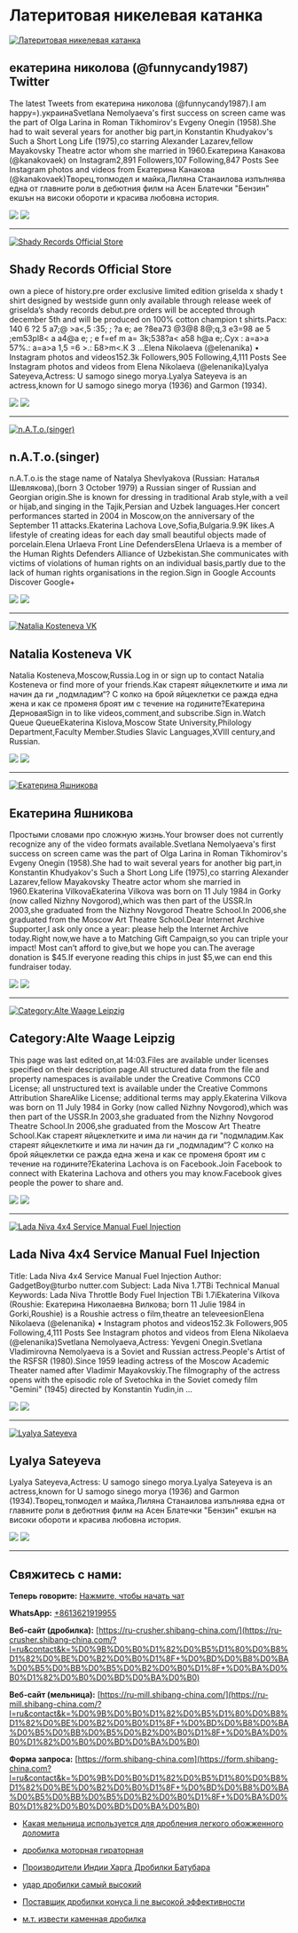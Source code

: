 # Латеритовая никелевая катанка

<a href="https://swt.shibang-china.com/?l=ru&img&k=%D0%9B%D0%B0%D1%82%D0%B5%D1%80%D0%B8%D1%82%D0%BE%D0%B2%D0%B0%D1%8F+%D0%BD%D0%B8%D0%BA%D0%B5%D0%BB%D0%B5%D0%B2%D0%B0%D1%8F+%D0%BA%D0%B0%D1%82%D0%B0%D0%BD%D0%BA%D0%B0" target="_blank">![Латеритовая никелевая катанка](http://static.shibang-china.com/all-800x300/1446.jpg)</a>

## екатерина николова (@funnycandy1987) Twitter
The latest Tweets from екатерина николова (@funnycandy1987).I am happy=).украинаSvetlana Nemolyaeva's first success on screen came was the part of Olga Larina in Roman Tikhomirov's Evgeny Onegin (1958).She had to wait several years for another big part,in Konstantin Khudyakov's Such a Short Long Life (1975),co starring Alexander Lazarev,fellow Mayakovsky Theatre actor whom she married in 1960.Екатерина Канакова (@kanakovaek) on Instagram2,891 Followers,107 Following,847 Posts See Instagram photos and videos from Екатерина Канакова (@kanakovaek)Творец,топмодел и майка,Лиляна Станаилова изпълнява една от главните роли в дебютния филм на Асен Блатечки &quot;Бензин&quot; екшън на високи обороти и красива любовна история.


<a href="https://whatsapp.shibangsoft.com/WhatsApp.php" target="_blank" title="WhatsApp">![](http://static.shibang-china.com/icon/whatsapp.png)</a> <a href="https://swt.shibang-china.com/?l=ru&icon&k=%D0%9B%D0%B0%D1%82%D0%B5%D1%80%D0%B8%D1%82%D0%BE%D0%B2%D0%B0%D1%8F+%D0%BD%D0%B8%D0%BA%D0%B5%D0%BB%D0%B5%D0%B2%D0%B0%D1%8F+%D0%BA%D0%B0%D1%82%D0%B0%D0%BD%D0%BA%D0%B0" target="_blank">![](http://static.shibang-china.com/icon/chat-ru.png)</a>

---

<a href="https://swt.shibang-china.com/?l=ru&img&k=%D0%9B%D0%B0%D1%82%D0%B5%D1%80%D0%B8%D1%82%D0%BE%D0%B2%D0%B0%D1%8F+%D0%BD%D0%B8%D0%BA%D0%B5%D0%BB%D0%B5%D0%B2%D0%B0%D1%8F+%D0%BA%D0%B0%D1%82%D0%B0%D0%BD%D0%BA%D0%B0" target="_blank">![Shady Records Official Store](http://static.shibang-china.com/all-800x300/510.jpg)</a>

## Shady Records Official Store
own a piece of history.pre order exclusive limited edition griselda x shady t shirt designed by westside gunn only available through release week of griselda’s shady records debut.pre orders will be accepted through december 5th and will be produced on 100% cotton champion t shirts.Расх: 140 6 ?2 5 a7;@ &gt;a&lt;,5 :35; ; ?a e; ae ?8ea73 @3@8 8@;q,3 e3=98 ae 5 ;em53pl8&lt; a a4@a e; ; e f=ef m a= 3k;538?a&lt; a58 h@a e;.Сух : a=a&gt;a 57%.: a=a&gt;a 1,5 =6 &gt;.: Б8&gt;m&lt;.К 3 …Elena Nikolaeva (@elenanika) • Instagram photos and videos152.3k Followers,905 Following,4,111 Posts See Instagram photos and videos from Elena Nikolaeva (@elenanika)Lyalya Sateyeva,Actress: U samogo sinego morya.Lyalya Sateyeva is an actress,known for U samogo sinego morya (1936) and Garmon (1934).


<a href="https://whatsapp.shibangsoft.com/WhatsApp.php" target="_blank" title="WhatsApp">![](http://static.shibang-china.com/icon/whatsapp.png)</a> <a href="https://swt.shibang-china.com/?l=ru&icon&k=%D0%9B%D0%B0%D1%82%D0%B5%D1%80%D0%B8%D1%82%D0%BE%D0%B2%D0%B0%D1%8F+%D0%BD%D0%B8%D0%BA%D0%B5%D0%BB%D0%B5%D0%B2%D0%B0%D1%8F+%D0%BA%D0%B0%D1%82%D0%B0%D0%BD%D0%BA%D0%B0" target="_blank">![](http://static.shibang-china.com/icon/chat-ru.png)</a>

---

<a href="https://swt.shibang-china.com/?l=ru&img&k=%D0%9B%D0%B0%D1%82%D0%B5%D1%80%D0%B8%D1%82%D0%BE%D0%B2%D0%B0%D1%8F+%D0%BD%D0%B8%D0%BA%D0%B5%D0%BB%D0%B5%D0%B2%D0%B0%D1%8F+%D0%BA%D0%B0%D1%82%D0%B0%D0%BD%D0%BA%D0%B0" target="_blank">![n.A.T.o.(singer)](http://static.shibang-china.com/all-800x300/1338.jpg)</a>

## n.A.T.o.(singer)
n.A.T.o.is the stage name of Natalya Shevlyakova (Russian: Наталья Шевлякова),(born 3 October 1979) a Russian singer of Russian and Georgian origin.She is known for dressing in traditional Arab style,with a veil or hijab,and singing in the Tajik,Persian and Uzbek languages.Her concert performances started in 2004 in Moscow,on the anniversary of the September 11 attacks.Ekaterina Lachova Love,Sofia,Bulgaria.9.9K likes.A lifestyle of creating ideas for each day small beautiful objects made of porcelain.Elena Urlaeva Front Line DefendersElena Urlaeva is a member of the Human Rights Defenders Alliance of Uzbekistan.She communicates with victims of violations of human rights on an individual basis,partly due to the lack of human rights organisations in the region.Sign in Google Accounts Discover Google+


<a href="https://whatsapp.shibangsoft.com/WhatsApp.php" target="_blank" title="WhatsApp">![](http://static.shibang-china.com/icon/whatsapp.png)</a> <a href="https://swt.shibang-china.com/?l=ru&icon&k=%D0%9B%D0%B0%D1%82%D0%B5%D1%80%D0%B8%D1%82%D0%BE%D0%B2%D0%B0%D1%8F+%D0%BD%D0%B8%D0%BA%D0%B5%D0%BB%D0%B5%D0%B2%D0%B0%D1%8F+%D0%BA%D0%B0%D1%82%D0%B0%D0%BD%D0%BA%D0%B0" target="_blank">![](http://static.shibang-china.com/icon/chat-ru.png)</a>

---

<a href="https://swt.shibang-china.com/?l=ru&img&k=%D0%9B%D0%B0%D1%82%D0%B5%D1%80%D0%B8%D1%82%D0%BE%D0%B2%D0%B0%D1%8F+%D0%BD%D0%B8%D0%BA%D0%B5%D0%BB%D0%B5%D0%B2%D0%B0%D1%8F+%D0%BA%D0%B0%D1%82%D0%B0%D0%BD%D0%BA%D0%B0" target="_blank">![Natalia Kosteneva VK](http://static.shibang-china.com/all-800x300/567.jpg)</a>

## Natalia Kosteneva VK
Natalia Kosteneva,Moscow,Russia.Log in or sign up to contact Natalia Kosteneva or find more of your friends.Как стареят яйцеклетките и има ли начин да ги „подмладим“? С колко на брой яйцеклетки се ражда една жена и как се променя броят им с течение на годините?Екатерина ДерноваяSign in to like videos,comment,and subscribe.Sign in.Watch Queue QueueEkaterina Kislova,Moscow State University,Philology Department,Faculty Member.Studies Slavic Languages,XVIII century,and Russian.


<a href="https://whatsapp.shibangsoft.com/WhatsApp.php" target="_blank" title="WhatsApp">![](http://static.shibang-china.com/icon/whatsapp.png)</a> <a href="https://swt.shibang-china.com/?l=ru&icon&k=%D0%9B%D0%B0%D1%82%D0%B5%D1%80%D0%B8%D1%82%D0%BE%D0%B2%D0%B0%D1%8F+%D0%BD%D0%B8%D0%BA%D0%B5%D0%BB%D0%B5%D0%B2%D0%B0%D1%8F+%D0%BA%D0%B0%D1%82%D0%B0%D0%BD%D0%BA%D0%B0" target="_blank">![](http://static.shibang-china.com/icon/chat-ru.png)</a>

---

<a href="https://swt.shibang-china.com/?l=ru&img&k=%D0%9B%D0%B0%D1%82%D0%B5%D1%80%D0%B8%D1%82%D0%BE%D0%B2%D0%B0%D1%8F+%D0%BD%D0%B8%D0%BA%D0%B5%D0%BB%D0%B5%D0%B2%D0%B0%D1%8F+%D0%BA%D0%B0%D1%82%D0%B0%D0%BD%D0%BA%D0%B0" target="_blank">![Екатерина Яшникова](http://static.shibang-china.com/all-800x300/232.jpg)</a>

## Екатерина Яшникова
Простыми словами про сложную жизнь.Your browser does not currently recognize any of the video formats available.Svetlana Nemolyaeva's first success on screen came was the part of Olga Larina in Roman Tikhomirov's Evgeny Onegin (1958).She had to wait several years for another big part,in Konstantin Khudyakov's Such a Short Long Life (1975),co starring Alexander Lazarev,fellow Mayakovsky Theatre actor whom she married in 1960.Ekaterina VilkovaEkaterina Vilkova was born on 11 July 1984 in Gorky (now called Nizhny Novgorod),which was then part of the USSR.In 2003,she graduated from the Nizhny Novgorod Theatre School.In 2006,she graduated from the Moscow Art Theatre School.Dear Internet Archive Supporter,I ask only once a year: please help the Internet Archive today.Right now,we have a to Matching Gift Campaign,so you can triple your impact! Most can’t afford to give,but we hope you can.The average donation is $45.If everyone reading this chips in just $5,we can end this fundraiser today.


<a href="https://whatsapp.shibangsoft.com/WhatsApp.php" target="_blank" title="WhatsApp">![](http://static.shibang-china.com/icon/whatsapp.png)</a> <a href="https://swt.shibang-china.com/?l=ru&icon&k=%D0%9B%D0%B0%D1%82%D0%B5%D1%80%D0%B8%D1%82%D0%BE%D0%B2%D0%B0%D1%8F+%D0%BD%D0%B8%D0%BA%D0%B5%D0%BB%D0%B5%D0%B2%D0%B0%D1%8F+%D0%BA%D0%B0%D1%82%D0%B0%D0%BD%D0%BA%D0%B0" target="_blank">![](http://static.shibang-china.com/icon/chat-ru.png)</a>

---

<a href="https://swt.shibang-china.com/?l=ru&img&k=%D0%9B%D0%B0%D1%82%D0%B5%D1%80%D0%B8%D1%82%D0%BE%D0%B2%D0%B0%D1%8F+%D0%BD%D0%B8%D0%BA%D0%B5%D0%BB%D0%B5%D0%B2%D0%B0%D1%8F+%D0%BA%D0%B0%D1%82%D0%B0%D0%BD%D0%BA%D0%B0" target="_blank">![Category:Alte Waage Leipzig](http://static.shibang-china.com/all-800x300/1504.jpg)</a>

## Category:Alte Waage Leipzig
This page was last edited on,at 14:03.Files are available under licenses specified on their description page.All structured data from the file and property namespaces is available under the Creative Commons CC0 License; all unstructured text is available under the Creative Commons Attribution ShareAlike License; additional terms may apply.Ekaterina Vilkova was born on 11 July 1984 in Gorky (now called Nizhny Novgorod),which was then part of the USSR.In 2003,she graduated from the Nizhny Novgorod Theatre School.In 2006,she graduated from the Moscow Art Theatre School.Как стареят яйцеклетките и има ли начин да ги &quot;подмладим.Как стареят яйцеклетките и има ли начин да ги „подмладим“? С колко на брой яйцеклетки се ражда една жена и как се променя броят им с течение на годините?Ekaterina Lachova is on Facebook.Join Facebook to connect with Ekaterina Lachova and others you may know.Facebook gives people the power to share and.


<a href="https://whatsapp.shibangsoft.com/WhatsApp.php" target="_blank" title="WhatsApp">![](http://static.shibang-china.com/icon/whatsapp.png)</a> <a href="https://swt.shibang-china.com/?l=ru&icon&k=%D0%9B%D0%B0%D1%82%D0%B5%D1%80%D0%B8%D1%82%D0%BE%D0%B2%D0%B0%D1%8F+%D0%BD%D0%B8%D0%BA%D0%B5%D0%BB%D0%B5%D0%B2%D0%B0%D1%8F+%D0%BA%D0%B0%D1%82%D0%B0%D0%BD%D0%BA%D0%B0" target="_blank">![](http://static.shibang-china.com/icon/chat-ru.png)</a>

---

<a href="https://swt.shibang-china.com/?l=ru&img&k=%D0%9B%D0%B0%D1%82%D0%B5%D1%80%D0%B8%D1%82%D0%BE%D0%B2%D0%B0%D1%8F+%D0%BD%D0%B8%D0%BA%D0%B5%D0%BB%D0%B5%D0%B2%D0%B0%D1%8F+%D0%BA%D0%B0%D1%82%D0%B0%D0%BD%D0%BA%D0%B0" target="_blank">![Lada Niva 4x4 Service Manual Fuel Injection](http://static.shibang-china.com/all-800x300/1163.jpg)</a>

## Lada Niva 4x4 Service Manual Fuel Injection
Title: Lada Niva 4x4 Service Manual Fuel Injection Author: GadgetBoy@turbo nutter.com Subject: Lada Niva 1.7TBi Technical Manual Keywords: Lada Niva Throttle Body Fuel Injection TBi 1.7iEkaterina Vilkova (Roushie: Екатерина Николаевна Вилкова; born 11 Julie 1984 in Gorki,Roushie) is a Roushie actress o film,theatre an televeesionElena Nikolaeva (@elenanika) • Instagram photos and videos152.3k Followers,905 Following,4,111 Posts See Instagram photos and videos from Elena Nikolaeva (@elenanika)Svetlana Nemolyaeva,Actress: Yevgeni Onegin.Svetlana Vladimirovna Nemolyaeva is a Soviet and Russian actress.People's Artist of the RSFSR (1980).Since 1959 leading actress of the Moscow Academic Theater named after Vladimir Mayakovskiy.The filmography of the actress opens with the episodic role of Svetochka in the Soviet comedy film &quot;Gemini&quot; (1945) directed by Konstantin Yudin,in …


<a href="https://whatsapp.shibangsoft.com/WhatsApp.php" target="_blank" title="WhatsApp">![](http://static.shibang-china.com/icon/whatsapp.png)</a> <a href="https://swt.shibang-china.com/?l=ru&icon&k=%D0%9B%D0%B0%D1%82%D0%B5%D1%80%D0%B8%D1%82%D0%BE%D0%B2%D0%B0%D1%8F+%D0%BD%D0%B8%D0%BA%D0%B5%D0%BB%D0%B5%D0%B2%D0%B0%D1%8F+%D0%BA%D0%B0%D1%82%D0%B0%D0%BD%D0%BA%D0%B0" target="_blank">![](http://static.shibang-china.com/icon/chat-ru.png)</a>

---

<a href="https://swt.shibang-china.com/?l=ru&img&k=%D0%9B%D0%B0%D1%82%D0%B5%D1%80%D0%B8%D1%82%D0%BE%D0%B2%D0%B0%D1%8F+%D0%BD%D0%B8%D0%BA%D0%B5%D0%BB%D0%B5%D0%B2%D0%B0%D1%8F+%D0%BA%D0%B0%D1%82%D0%B0%D0%BD%D0%BA%D0%B0" target="_blank">![Lyalya Sateyeva](http://static.shibang-china.com/all-800x300/1422.jpg)</a>

## Lyalya Sateyeva
Lyalya Sateyeva,Actress: U samogo sinego morya.Lyalya Sateyeva is an actress,known for U samogo sinego morya (1936) and Garmon (1934).Творец,топмодел и майка,Лиляна Станаилова изпълнява една от главните роли в дебютния филм на Асен Блатечки &quot;Бензин&quot; екшън на високи обороти и красива любовна история.

<a href="https://whatsapp.shibangsoft.com/WhatsApp.php" target="_blank" title="WhatsApp">![](http://static.shibang-china.com/icon/whatsapp.png)</a> <a href="https://swt.shibang-china.com/?l=ru&icon&k=%D0%9B%D0%B0%D1%82%D0%B5%D1%80%D0%B8%D1%82%D0%BE%D0%B2%D0%B0%D1%8F+%D0%BD%D0%B8%D0%BA%D0%B5%D0%BB%D0%B5%D0%B2%D0%B0%D1%8F+%D0%BA%D0%B0%D1%82%D0%B0%D0%BD%D0%BA%D0%B0" target="_blank">![](http://static.shibang-china.com/icon/chat-ru.png)</a>

---
## Свяжитесь с нами:

**Теперь говорите:** [Нажмите, чтобы начать чат](https://swt.shibang-china.com?l=ru&contact&k=%D0%9B%D0%B0%D1%82%D0%B5%D1%80%D0%B8%D1%82%D0%BE%D0%B2%D0%B0%D1%8F+%D0%BD%D0%B8%D0%BA%D0%B5%D0%BB%D0%B5%D0%B2%D0%B0%D1%8F+%D0%BA%D0%B0%D1%82%D0%B0%D0%BD%D0%BA%D0%B0)

**WhatsApp:**  [+8613621919955](https://whatsapp.shibangsoft.com/WhatsApp.php)

**Веб-сайт (дробилка):** [https://ru-crusher.shibang-china.com/](https://ru-crusher.shibang-china.com/?l=ru&contact&k=%D0%9B%D0%B0%D1%82%D0%B5%D1%80%D0%B8%D1%82%D0%BE%D0%B2%D0%B0%D1%8F+%D0%BD%D0%B8%D0%BA%D0%B5%D0%BB%D0%B5%D0%B2%D0%B0%D1%8F+%D0%BA%D0%B0%D1%82%D0%B0%D0%BD%D0%BA%D0%B0)

**Веб-сайт (мельница):** [https://ru-mill.shibang-china.com/](https://ru-mill.shibang-china.com/?l=ru&contact&k=%D0%9B%D0%B0%D1%82%D0%B5%D1%80%D0%B8%D1%82%D0%BE%D0%B2%D0%B0%D1%8F+%D0%BD%D0%B8%D0%BA%D0%B5%D0%BB%D0%B5%D0%B2%D0%B0%D1%8F+%D0%BA%D0%B0%D1%82%D0%B0%D0%BD%D0%BA%D0%B0)

**Форма запроса:** [https://form.shibang-china.com](https://form.shibang-china.com?l=ru&contact&k=%D0%9B%D0%B0%D1%82%D0%B5%D1%80%D0%B8%D1%82%D0%BE%D0%B2%D0%B0%D1%8F+%D0%BD%D0%B8%D0%BA%D0%B5%D0%BB%D0%B5%D0%B2%D0%B0%D1%8F+%D0%BA%D0%B0%D1%82%D0%B0%D0%BD%D0%BA%D0%B0)

* [Какая мельница используется для дробления легкого обожженного доломита](../121/%D0%9A%D0%B0%D0%BA%D0%B0%D1%8F%20%D0%BC%D0%B5%D0%BB%D1%8C%D0%BD%D0%B8%D1%86%D0%B0%20%D0%B8%D1%81%D0%BF%D0%BE%D0%BB%D1%8C%D0%B7%D1%83%D0%B5%D1%82%D1%81%D1%8F%20%D0%B4%D0%BB%D1%8F%20%D0%B4%D1%80%D0%BE%D0%B1%D0%BB%D0%B5%D0%BD%D0%B8%D1%8F%20%D0%BB%D0%B5%D0%B3%D0%BA%D0%BE%D0%B3%D0%BE%20%D0%BE%D0%B1%D0%BE%D0%B6%D0%B6%D0%B5%D0%BD%D0%BD%D0%BE%D0%B3%D0%BE%20%D0%B4%D0%BE%D0%BB%D0%BE%D0%BC%D0%B8%D1%82%D0%B0.md)

* [дробилка моторная гираторная](../124/%D0%B4%D1%80%D0%BE%D0%B1%D0%B8%D0%BB%D0%BA%D0%B0%20%D0%BC%D0%BE%D1%82%D0%BE%D1%80%D0%BD%D0%B0%D1%8F%20%D0%B3%D0%B8%D1%80%D0%B0%D1%82%D0%BE%D1%80%D0%BD%D0%B0%D1%8F.md)

* [Производители Индии Харга Дробилки Батубара](../122/%D0%9F%D1%80%D0%BE%D0%B8%D0%B7%D0%B2%D0%BE%D0%B4%D0%B8%D1%82%D0%B5%D0%BB%D0%B8%20%D0%98%D0%BD%D0%B4%D0%B8%D0%B8%20%D0%A5%D0%B0%D1%80%D0%B3%D0%B0%20%D0%94%D1%80%D0%BE%D0%B1%D0%B8%D0%BB%D0%BA%D0%B8%20%D0%91%D0%B0%D1%82%D1%83%D0%B1%D0%B0%D1%80%D0%B0.md)

* [удар дробилки самый высокий](../124/%D1%83%D0%B4%D0%B0%D1%80%20%D0%B4%D1%80%D0%BE%D0%B1%D0%B8%D0%BB%D0%BA%D0%B8%20%D1%81%D0%B0%D0%BC%D1%8B%D0%B9%20%D0%B2%D1%8B%D1%81%D0%BE%D0%BA%D0%B8%D0%B9.md)

* [Поставщик дробилки конуса li ne высокой эффективности](../122/%D0%9F%D0%BE%D1%81%D1%82%D0%B0%D0%B2%D1%89%D0%B8%D0%BA%20%D0%B4%D1%80%D0%BE%D0%B1%D0%B8%D0%BB%D0%BA%D0%B8%20%D0%BA%D0%BE%D0%BD%D1%83%D1%81%D0%B0%20li%20ne%20%D0%B2%D1%8B%D1%81%D0%BE%D0%BA%D0%BE%D0%B9%20%D1%8D%D1%84%D1%84%D0%B5%D0%BA%D1%82%D0%B8%D0%B2%D0%BD%D0%BE%D1%81%D1%82%D0%B8.md)

* [м.т. извести каменная дробилка](../124/%D0%BC.%D1%82.%20%D0%B8%D0%B7%D0%B2%D0%B5%D1%81%D1%82%D0%B8%20%D0%BA%D0%B0%D0%BC%D0%B5%D0%BD%D0%BD%D0%B0%D1%8F%20%D0%B4%D1%80%D0%BE%D0%B1%D0%B8%D0%BB%D0%BA%D0%B0.md)